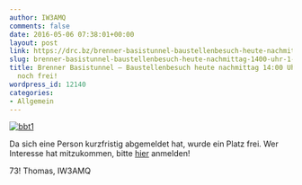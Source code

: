 ```yaml
---
author: IW3AMQ
comments: false
date: 2016-05-06 07:38:01+00:00
layout: post
link: https://drc.bz/brenner-basistunnel-baustellenbesuch-heute-nachmittag-1400-uhr-1-platz-noch-frei/
slug: brenner-basistunnel-baustellenbesuch-heute-nachmittag-1400-uhr-1-platz-noch-frei
title: Brenner Basistunnel – Baustellenbesuch heute nachmittag 14:00 Uhr – 1 Platz
  noch frei!
wordpress_id: 12140
categories:
- Allgemein
---
```




[![bbt1](https://drc.bz/wp-content/uploads/2016/02/bbt1-300x77.jpg)](https://drc.bz/wp-content/uploads/2016/02/bbt1.jpg)

Da sich eine Person kurzfristig abgemeldet hat, wurde ein Platz frei. Wer Interesse hat mitzukommen, bitte [hier](https://drc.bz/brenner-basistunnel-baustellenbesuch-am-6-mai-2016/) anmelden!

73! Thomas, IW3AMQ




